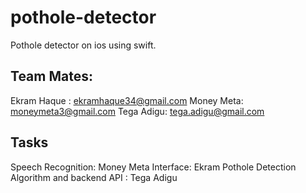# pothole-detector
Pothole detector on ios using swift.



## Team Mates: 
Ekram Haque : ekramhaque34@gmail.com
Money Meta: moneymeta3@gmail.com
Tega Adigu: tega.adigu@gmail.com


## Tasks

Speech Recognition: Money Meta
Interface: Ekram
Pothole Detection Algorithm and backend API : Tega Adigu
